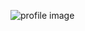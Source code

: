 ![profile image](https://avatars3.githubusercontent.com/u/45599104?s=400&u=2c048cd6a1f3116147d027ff89d495bb1508401a&v=4)
